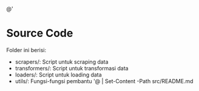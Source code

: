 @'
# Source Code

Folder ini berisi:
- scrapers/: Script untuk scraping data
- transformers/: Script untuk transformasi data
- loaders/: Script untuk loading data
- utils/: Fungsi-fungsi pembantu
'@ | Set-Content -Path src/README.md